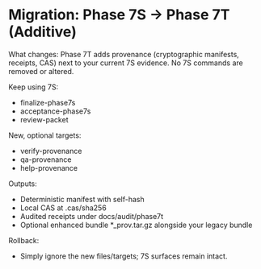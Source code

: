 # Migration: Phase 7S → Phase 7T (Additive)

What changes: Phase 7T adds provenance (cryptographic manifests, receipts, CAS) next to your current 7S evidence. No 7S commands are removed or altered.

Keep using 7S:
- finalize-phase7s
- acceptance-phase7s
- review-packet

New, optional targets:
- verify-provenance
- qa-provenance
- help-provenance

Outputs:
- Deterministic manifest with self-hash
- Local CAS at .cas/sha256
- Audited receipts under docs/audit/phase7t
- Optional enhanced bundle *_prov.tar.gz alongside your legacy bundle

Rollback:
- Simply ignore the new files/targets; 7S surfaces remain intact.
